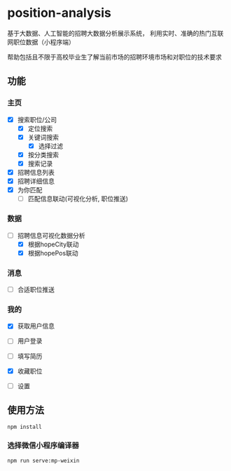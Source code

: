 # position-analysis
基于大数据、人工智能的招聘大数据分析展示系统，
利用实时、准确的热门互联网职位数据（小程序端）

帮助包括且不限于高校毕业生了解当前市场的招聘环境市场和对职位的技术要求

## 功能

### 主页
- [x] 搜索职位/公司
  - [x] 定位搜索
  - [x] 关键词搜索
      - [x] 选择过滤
  - [x] 按分类搜索
  - [x] 搜索记录
- [x] 招聘信息列表
- [x] 招聘详细信息
- [x] 为你匹配
  - [ ] 匹配信息联动(可视化分析, 职位推送)

### 数据
- [ ] 招聘信息可视化数据分析
	- [x] 根据hopeCity联动
	-  [x] 根据hopePos联动

### 消息
- [ ] 合适职位推送

### 我的
- [x] 获取用户信息
- [ ] 用户登录
- [ ] 填写简历
- [x] 收藏职位 
- [ ] 设置


## 使用方法
```
npm install
```

### 选择微信小程序编译器
```
npm run serve:mp-weixin
```
